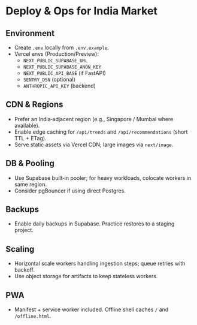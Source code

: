 # Deploy & Ops for India Market

## Environment
- Create `.env` locally from `.env.example`.
- Vercel envs (Production/Preview):
  - `NEXT_PUBLIC_SUPABASE_URL`
  - `NEXT_PUBLIC_SUPABASE_ANON_KEY`
  - `NEXT_PUBLIC_API_BASE` (if FastAPI)
  - `SENTRY_DSN` (optional)
  - `ANTHROPIC_API_KEY` (backend)

## CDN & Regions
- Prefer an India‑adjacent region (e.g., Singapore / Mumbai where available).
- Enable edge caching for `/api/trends` and `/api/recommendations` (short TTL + ETag).
- Serve static assets via Vercel CDN; large images via `next/image`.

## DB & Pooling
- Use Supabase built‑in pooler; for heavy workloads, colocate workers in same region.
- Consider pgBouncer if using direct Postgres.

## Backups
- Enable daily backups in Supabase. Practice restores to a staging project.

## Scaling
- Horizontal scale workers handling ingestion steps; queue retries with backoff.
- Use object storage for artifacts to keep stateless workers.

## PWA
- Manifest + service worker included. Offline shell caches `/` and `/offline.html`.

